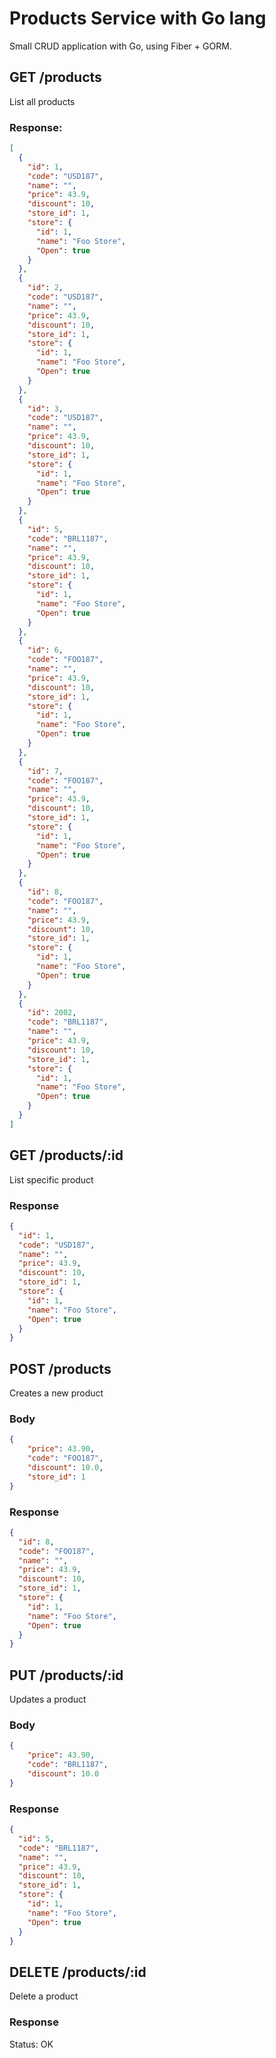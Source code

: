 # Products Service with Go lang

Small CRUD application with Go, using Fiber + GORM.

## GET /products

List all products

### Response:

```json
[
  {
    "id": 1,
    "code": "USD187",
    "name": "",
    "price": 43.9,
    "discount": 10,
    "store_id": 1,
    "store": {
      "id": 1,
      "name": "Foo Store",
      "Open": true
    }
  },
  {
    "id": 2,
    "code": "USD187",
    "name": "",
    "price": 43.9,
    "discount": 10,
    "store_id": 1,
    "store": {
      "id": 1,
      "name": "Foo Store",
      "Open": true
    }
  },
  {
    "id": 3,
    "code": "USD187",
    "name": "",
    "price": 43.9,
    "discount": 10,
    "store_id": 1,
    "store": {
      "id": 1,
      "name": "Foo Store",
      "Open": true
    }
  },
  {
    "id": 5,
    "code": "BRL1187",
    "name": "",
    "price": 43.9,
    "discount": 10,
    "store_id": 1,
    "store": {
      "id": 1,
      "name": "Foo Store",
      "Open": true
    }
  },
  {
    "id": 6,
    "code": "FOO187",
    "name": "",
    "price": 43.9,
    "discount": 10,
    "store_id": 1,
    "store": {
      "id": 1,
      "name": "Foo Store",
      "Open": true
    }
  },
  {
    "id": 7,
    "code": "FOO187",
    "name": "",
    "price": 43.9,
    "discount": 10,
    "store_id": 1,
    "store": {
      "id": 1,
      "name": "Foo Store",
      "Open": true
    }
  },
  {
    "id": 8,
    "code": "FOO187",
    "name": "",
    "price": 43.9,
    "discount": 10,
    "store_id": 1,
    "store": {
      "id": 1,
      "name": "Foo Store",
      "Open": true
    }
  },
  {
    "id": 2002,
    "code": "BRL1187",
    "name": "",
    "price": 43.9,
    "discount": 10,
    "store_id": 1,
    "store": {
      "id": 1,
      "name": "Foo Store",
      "Open": true
    }
  }
]
```

## GET /products/:id

List specific product

### Response

```json
{
  "id": 1,
  "code": "USD187",
  "name": "",
  "price": 43.9,
  "discount": 10,
  "store_id": 1,
  "store": {
    "id": 1,
    "name": "Foo Store",
    "Open": true
  }
}
```

## POST /products

Creates a new product

### Body

```json
{
	"price": 43.90,
	"code": "FOO187",
	"discount": 10.0,
	"store_id": 1
}
```

### Response

```json
{
  "id": 8,
  "code": "FOO187",
  "name": "",
  "price": 43.9,
  "discount": 10,
  "store_id": 1,
  "store": {
    "id": 1,
    "name": "Foo Store",
    "Open": true
  }
}
```

## PUT /products/:id

Updates a product

### Body

```json
{
	"price": 43.90,
	"code": "BRL1187",
	"discount": 10.0
}
```

### Response

```json
{
  "id": 5,
  "code": "BRL1187",
  "name": "",
  "price": 43.9,
  "discount": 10,
  "store_id": 1,
  "store": {
    "id": 1,
    "name": "Foo Store",
    "Open": true
  }
}
```

## DELETE /products/:id

Delete a product

### Response

Status: OK